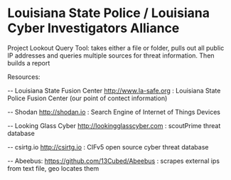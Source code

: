 # Louisiana State Police / Louisiana Cyber Investigators Alliance
 Project Lookout Query Tool: takes either a file or folder, pulls out all public IP addresses and queries multiple
   sources for threat information. Then builds a report
 
Resources:

   -- Louisiana State Fusion Center http://www.la-safe.org : Louisiana State Police Fusion Center (our point of contect information)
   
   -- Shodan http://shodan.io : Search Engine of Internet of Things Devices
   
   -- Looking Glass Cyber http://lookingglasscyber.com : scoutPrime threat database
   
   -- csirtg.io http://csirtg.io : CIFv5 open source cyber threat database
   
   -- Abeebus: https://github.com/13Cubed/Abeebus : scrapes external ips from text file, geo locates them